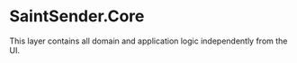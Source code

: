 ﻿# SaintSender.Core

This layer contains all domain and application logic independently from the UI.